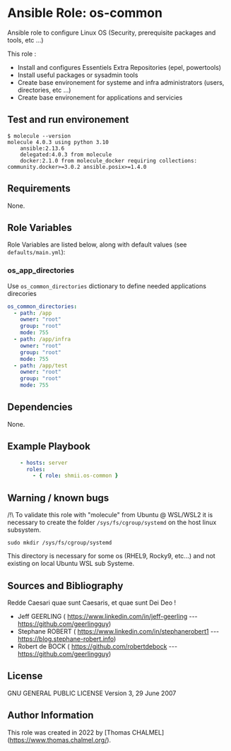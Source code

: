 # Ansible Role: os-common
Ansible role to configure Linux OS (Security, prerequisite packages and tools, etc ...)


This role :
  -  Install and configures Essentiels Extra Repositories (epel, powertools)
  -  Install useful packages or sysadmin tools
  -  Create base environement for systeme and infra administrators (users, directories, etc ...)
  -  Create base environement for applications and servicies

## Test and run environement


```
$ molecule --version
molecule 4.0.3 using python 3.10 
    ansible:2.13.6
    delegated:4.0.3 from molecule
    docker:2.1.0 from molecule_docker requiring collections: community.docker>=3.0.2 ansible.posix>=1.4.0
```


## Requirements

None.

## Role Variables

Role Variables are listed below, along with default values (see `defaults/main.yml`):

### os_app_directories

Use `os_common_directories` dictionary to define needed applications direcories

```yaml
os_common_directories:
  - path: /app
    owner: "root"
    group: "root"
    mode: 755
  - path: /app/infra
    owner: "root"
    group: "root"
    mode: 755
  - path: /app/test
    owner: "root"
    group: "root"
    mode: 755
```

## Dependencies

None.

## Example Playbook

```yaml
    - hosts: server
      roles:
        - { role: shmii.os-common }
```

## Warning / known bugs

/!\ To validate this role with "molecule" from Ubuntu @ WSL/WSL2 it is necessary to create the folder  `/sys/fs/cgroup/systemd` on the host linux subsystem. 


`sudo mkdir /sys/fs/cgroup/systemd`

This directory is necessary for some os (RHEL9, Rocky9, etc...) and not existing on local Ubuntu WSL sub Systeme. 

## Sources and Bibliography


Redde Caesari quae sunt Caesaris, et quae sunt Dei Deo !
 
- Jeff GEERLING ( https://www.linkedin.com/in/jeff-geerling  --- https://github.com/geerlingguy)
- Stephane ROBERT ( https://www.linkedin.com/in/stephanerobert1  ---  https://blog.stephane-robert.info)
- Robert de BOCK ( https://github.com/robertdebock  --- https://github.com/geerlingguy)


## License

GNU GENERAL PUBLIC LICENSE Version 3, 29 June 2007

## Author Information

This role was created in 2022 by [Thomas CHALMEL] (https://www.thomas.chalmel.org/).
